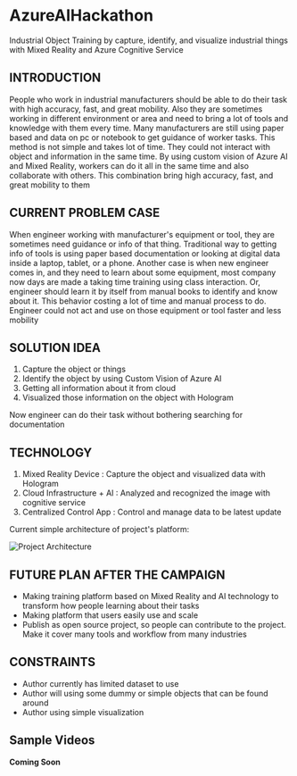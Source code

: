 # AzureAIHackathon
Industrial Object Training by capture, identify, and visualize industrial things with Mixed Reality and Azure Cognitive Service


## INTRODUCTION

People who work in industrial manufacturers should be able to do their task with high accuracy, fast, and great mobility. Also they are sometimes working in different environment or area and need to bring a lot of tools and knowledge with them every time.
Many manufacturers are still using paper based and data on pc or notebook to get guidance of worker tasks. This method is not simple and takes lot of time. They could not interact with object and information in the same time. By using custom vision of Azure AI and Mixed Reality, workers can do it all in the same time and also collaborate with others. This combination bring high accuracy, fast, and great mobility to them

## CURRENT PROBLEM CASE

When engineer working with manufacturer's equipment or tool, they are sometimes need guidance or info of that thing. Traditional way to getting info of tools is using paper based documentation or looking at digital data inside a laptop, tablet, or a phone.
Another case is when new engineer comes in, and they need to learn about some equipment, most company now days are made a taking time training using class interaction. Or, engineer should learn it by itself from manual books to identify and know about it.
This behavior costing a lot of time and manual process to do. Engineer could not act and use on those equipment or tool faster and less mobility

## SOLUTION IDEA

1. Capture the object or things
2. Identify the object by using Custom Vision of Azure AI
3. Getting all information about it from cloud
4. Visualized those information on the object with Hologram

Now engineer can do their task without bothering searching for documentation

## TECHNOLOGY

1. Mixed Reality Device : Capture the object and visualized data with Hologram
2. Cloud Infrastructure + AI : Analyzed and recognized the image with cognitive service
3. Centralized Control App : Control and manage data to be latest update

Current simple architecture of project's platform:

![Project Architecture](https://i.imgur.com/XbzMGqc.jpg)

## FUTURE PLAN AFTER THE CAMPAIGN

* Making training platform based on Mixed Reality and AI technology to transform how people learning about their tasks
* Making platform that users easily use and scale
* Publish as open source project, so people can contribute to the project. Make it cover many tools and workflow from many industries

## CONSTRAINTS

* Author currently has limited dataset to use
* Author will using some dummy or simple objects that can be found around
* Author using simple visualization

## Sample Videos

**Coming Soon**
